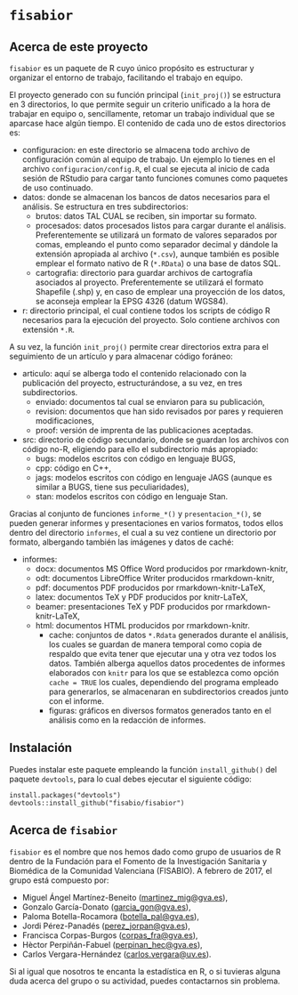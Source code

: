 
`fisabior`
==========

Acerca de este proyecto
-----------------------

`fisabior` es un paquete de R cuyo único propósito es estructurar y organizar el entorno de trabajo, facilitando el trabajo en equipo.

El proyecto generado con su función principal (`init_proj()`) se estructura en 3 directorios, lo que permite seguir un criterio unificado a la hora de trabajar en equipo o, sencillamente, retomar un trabajo individual que se aparcase hace algún tiempo. El contenido de cada uno de estos directorios es:

-   configuracion: en este directorio se almacena todo archivo de configuración común al equipo de trabajo. Un ejemplo lo tienes en el archivo `configuracion/config.R`, el cual se ejecuta al inicio de cada sesión de RStudio para cargar tanto funciones comunes como paquetes de uso continuado.
-   datos: donde se almacenan los bancos de datos necesarios para el análisis. Se estructura en tres subdirectorios:
    -   brutos: datos TAL CUAL se reciben, sin importar su formato.
    -   procesados: datos procesados listos para cargar durante el análisis. Preferentemente se utilizará un formato de valores separados por comas, empleando el punto como separador decimal y dándole la extensión apropiada al archivo (`*.csv`), aunque también es posible emplear el formato nativo de R (`*.RData`) o una base de datos SQL.
    -   cartografia: directorio para guardar archivos de cartografía asociados al proyecto. Preferentemente se utilizará el formato Shapefile (.shp) y, en caso de emplear una proyección de los datos, se aconseja emplear la EPSG 4326 (datum WGS84).
-   r: directorio principal, el cual contiene todos los scripts de código R necesarios para la ejecución del proyecto. Solo contiene archivos con extensión `*.R`.

A su vez, la función `init_proj()` permite crear directorios extra para el seguimiento de un artículo y para almacenar código foráneo:

-   articulo: aquí se alberga todo el contenido relacionado con la publicación del proyecto, estructurándose, a su vez, en tres subdirectorios.
    -   enviado: documentos tal cual se enviaron para su publicación,
    -   revision: documentos que han sido revisados por pares y requieren modificaciones,
    -   proof: versión de imprenta de las publicaciones aceptadas.
-   src: directorio de código secundario, donde se guardan los archivos con código no-R, eligiendo para ello el subdirectorio más apropiado:
    -   bugs: modelos escritos con código en lenguaje BUGS,
    -   cpp: código en C++,
    -   jags: modelos escritos con código en lenguaje JAGS (aunque es similar a BUGS, tiene sus peculiaridades),
    -   stan: modelos escritos con código en lenguaje Stan.

Gracias al conjunto de funciones `informe_*()` y `presentacion_*()`, se pueden generar informes y presentaciones en varios formatos, todos ellos dentro del directorio `informes`, el cual a su vez contiene un directorio por formato, albergando también las imágenes y datos de caché:
-   informes:
    -   docx: documentos MS Office Word producidos por rmarkdown-knitr,
    -   odt: documentos LibreOffice Writer producidos rmarkdown-knitr,
    -   pdf: documentos PDF producidos por rmarkdown-knitr-LaTeX,
    -   latex: documentos TeX y PDF producidos por knitr-LaTeX,
    -   beamer: presentaciones TeX y PDF producidos por rmarkdown-knitr-LaTeX,
    -   html: documentos HTML producidos por rmarkdown-knitr.
        -   cache: conjuntos de datos `*.Rdata` generados durante el análisis, los cuales se guardan de manera temporal como copia de respaldo que evita tener que ejecutar una y otra vez todos los datos. También alberga aquellos datos procedentes de informes elaborados con `knitr` para los que se establezca como opción `cache = TRUE` los cuales, dependiendo del programa empleado para generarlos, se almacenaran en subdirectorios creados junto con el informe.
        -   figuras: gráficos en diversos formatos generados tanto en el análisis como en la redacción de informes.

Instalación
-----------

Puedes instalar este paquete empleando la función `install_github()` del paquete `devtools`, para lo cual debes ejecutar el siguiente código:

```
install.packages("devtools")
devtools::install_github("fisabio/fisabior")
```


Acerca de `fisabior`
--------------------

`fisabior` es el nombre que nos hemos dado como grupo de usuarios de R dentro de la Fundación para el Fomento de la Investigación Sanitaria y Biomédica de la Comunidad Valenciana (FISABIO). A febrero de 2017, el grupo está compuesto por:

-   Miguel Ángel Martínez-Beneito (<martinez_mig@gva.es>),
-   Gonzalo García-Donato (<garcia_gon@gva.es>),
-   Paloma Botella-Rocamora (<botella_pal@gva.es>),
-   Jordi Pérez-Panadés (<perez_jorpan@gva.es>),
-   Francisca Corpas-Burgos (<corpas_fra@gva.es>),
-   Hèctor Perpiñán-Fabuel (<perpinan_hec@gva.es>),
-   Carlos Vergara-Hernández (<carlos.vergara@uv.es>).

Si al igual que nosotros te encanta la estadística en R, o si tuvieras alguna duda acerca del grupo o su actividad, puedes contactarnos sin problema.
